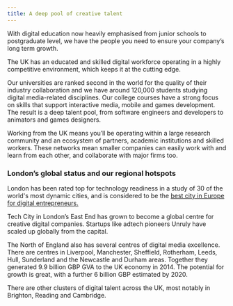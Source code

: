 ```yaml
---
title: A deep pool of creative talent 
---
```

With digital education now heavily emphasised from junior schools to postgraduate level, we have the people you need to ensure your company’s long term growth.

The UK has an educated and skilled digital workforce operating in a highly competitive environment, which keeps it at the cutting edge.

Our universities are ranked second in the world for the quality of their industry collaboration and we have around 120,000 students studying digital media-related disciplines. Our college courses have a strong focus on skills that support interactive media, mobile and games development. The result is a deep talent pool, from software engineers and developers to animators and games designers.

Working from the UK means you’ll be operating within a  large research community and an ecosystem of partners, academic institutions and skilled workers. These networks mean smaller companies can easily work with and learn from each other, and collaborate with major firms too.

### London’s global status and our regional hotspots

London has been rated top for technology readiness in a study of 30 of the world's most dynamic cities, and is considered to be the [best city in Europe for digital entrepreneurs. ](https://digitalcityindex.eu/city/16) 

Tech City in London’s East End has grown to become a global centre for creative digital companies. Startups like adtech pioneers Unruly have scaled up globally from the capital. 

The North of England also has several centres of digital media excellence. There are centres in Liverpool, Manchester, Sheffield, Rotherham, Leeds, Hull, Sunderland and the Newcastle and Durham areas. Together they generated 9.9 billion GBP GVA to the UK economy in 2014. The potential for growth is great, with a further 6 billion GBP estimated by 2020.    

There are other clusters of digital talent across the UK, most notably in Brighton, Reading and Cambridge. 

